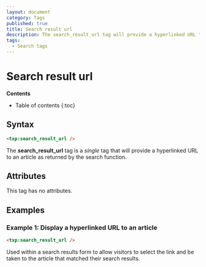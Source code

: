 ```yaml
---
layout: document
category: Tags
published: true
title: Search result url
description: The search_result_url tag will provide a hyperlinked URL to an article as returned by the search function.
tags:
  - Search tags
---
```


# Search result url

**Contents**

* Table of contents
{:toc}

## Syntax

~~~ html
<txp:search_result_url />
~~~

The **search_result_url** tag is a *single* tag that will provide a hyperlinked URL to an article as returned by the search function.

## Attributes

This tag has no attributes.

## Examples

### Example 1: Display a hyperlinked URL to an article

~~~ html
<txp:search_result_url />
~~~

Used within a search results form to allow visitors to select the link and be taken to the article that matched their search results.
